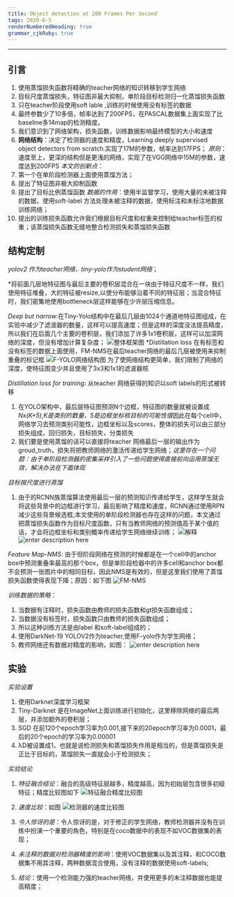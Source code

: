 ```yaml
---
title: Object detection at 200 Frames Per Second
tags: 2020-6-5
renderNumberedHeading: true
grammar_cjkRuby: true
---
```



---
 ## 引言
  
1. 使用蒸馏损失函数将精确的teacher网络的知识转移到学生网络
2. 目标尺度蒸馏损失，特征图非最大抑制，单阶段目标检测归一化蒸馏损失函数
3. 只在teacher阶段使用soft lable ,训练的时候使用没有标签的数据
4. 最终参数少了10多倍，帧率达到了200FPS，在PASCAL数据集上面实现了比baseline多14map的检测精度。
5. 我们意识到了网络架构，损失函数，训练数据影响最终模型的大小和速度
6. **网络结构**：决定了检测器的速度和精度，Learning deeply supervised object detectors from scratch.实现了17M的参数，帧率达到17FPS；
*原则*：速度至上，更深的结构但是更浅的网络，实现了在VGG网络中15M的参数，速度达到200FPS
*本文的创新点*：
1. 第一个在单阶段检测器上面使用蒸馏方法；
2. 提出了特征图非极大抑制函数
3. 提出了目标比例蒸馏函数
 *数据的作用*：使用半监督学习，使用大量的未被注释的数据，使用soft-label 方法处理未被注释的数据，使用标注和未标注地数据训练网络；
 4. 提出的训练损失函数允许我们根据目标尺度和权重来控制给teacher标签的权重；该蒸馏损失函数无缝地整合检测损失和蒸馏损失函数


## 结构定制
*yolov2 作为teacher网络，tiny-yolo作为student网络*；

*将前面几层地特征图与最后主要的卷积层混合在一块由于特征尺度不一样，我们使用特征堆叠，大的特征被resize,以使分布能够沿着不同的特征层；当混合特征时，我们密集地使用bottleneck层这样能够在少许层压缩信息。

*Deep but narrow*:在Tiny-Yolo结构中在最后几层由1024个通道地特征图组成，在实验中减少了滤波器的数量，这样可以提高速度；但是这样的深度没法提高精度，所以我们在后面几个主要的卷积层，我们添加了许多1x1卷积层，这样可以加深网络的深度，但没有增加计算复杂度；
![整体框架图](https://raw.githubusercontent.com/EwardJohn/noteofyk/master/img/202066/distill结构图.png)
*Distillation loss 在有标签和没有标签的数据上面使用，FM-NMS在最后teacher网络的最后几层被使用来抑制重叠的标记框
![F-YOLO网络结构图](https://raw.githubusercontent.com/EwardJohn/noteofyk/master/img/202066/检测器的网络架构图.png)
为了使网络结构更简单，我们限制了网络的深度，使特征图变少并且使用了3x3和1x1的滤波器核

*Distillation loss for training*:
从teacher 网络获得的知识以soft labels的形式被转移
1. 在YOLO架构中，最后层特征图预测N个边框，特征图的数量就被设置成*Nx(K+5),K是类别的数量，5是边框坐标核目标的可能性值*因此在每个cell中，网络学习去预测类别可能性，边框坐标以及scores，整体的损失可以由三部分损失组成，回归损失，目标损失，分类损失
2. 我们要是使用蒸馏的话可以直接将teacher 网络最后一层的输出作为groud_truth，损失将把教师网络的激活传递给学生网络；*这里存在一个问题：由于单阶段检测器的密集采样引入了一些问题使得直接前向运用蒸馏无效，解决办法在下面体现*
  
  *目标按尺度进行蒸馏*
  1. 由于的RCNN族蒸馏算法使用最后一层的预测知识传递给学生，这样学生就会将这些背景中的边框进行学习，最后影响了精度和速度，RCNN通过使用RPN减少这些背景候选框;本文使用的单阶段检测器也存在这样的问题，本文通过把蒸馏损失函数作为目标尺度函数，只有当教师网络的预测值高于某个值的话，才会将边框坐标和类别概率传递给学生网络继续训练；
     ![解释](https://raw.githubusercontent.com/EwardJohn/noteofyk/master/img/202066/网络损失函数.png)
	 ![enter description here](https://raw.githubusercontent.com/EwardJohn/noteofyk/master/img/202066/网络蒸馏损失方程.png)
     
*Feature Map-NMS*:
由于但阶段网络在预测的时候都是在一个cell中的anchor box中预测重叠率最高的那个box，但是单阶段检器中的许多cell和anchor box都不会预测一张图片中的相同目标，因此NMS是有效的，但是这里我们使用了蒸馏损失函数使得表现下降；原因：如下图
![FM-NMS](https://raw.githubusercontent.com/EwardJohn/noteofyk/master/img/202066/FM-NMS.png)

*训练数据的策略*：
1. 当数据有注释时，损失函数由教师的损失函数和gt损失函数组成；
2. 当数据没有标签时，损失函数只由教师的损失函数组成；
3. 所以这种训练方法是由label 和soft-label组成的；
4. 使用DarkNet-19 YOLOV2作为teacher,使用F-yolo作为学生网络；
5. 教师网络还有数据对精度的影响，如图：
   ![enter description here](https://raw.githubusercontent.com/EwardJohn/noteofyk/master/img/202066/label数据的影响.png)
  
  
## 实验
*实验设置*
1. 使用Darknet深度学习框架
2. Tiny-Darknet 是在ImageNet上面训练进行初始化，这里移除网络的最后两层，并添加额外的卷积层；
3. SGD 在前120个epoch学习率为0.001,接下来的20epoch学习率为0.0001，最后的20个epoch的学习率为0.00001
4. λD被设置成1，也就是说检测损失和蒸馏损失作用是相当的，但是蒸馏损失是正比于目标的，蒸馏损失一直就会小于检测损失；

*实验结论*
  1.  *特征融合结论*：融合的高级特征层越多，精度越高，因为初始层包含很多初级特征；精度比较图如下
     ![特征融合精度比较图](https://raw.githubusercontent.com/EwardJohn/noteofyk/master/img/202066/特征融合精度图.png)
  2.  *速度比较*：如图
    ![检测器的速度比较图](https://raw.githubusercontent.com/EwardJohn/noteofyk/master/img/202066/速度比较图.png)
   
 3. *令人惊讶的是*：令人惊讶的是，对于修正的学生网络，教师检测器并没有在训练中扮演一个重要的角色，特别是在coco数据中的表现不如VOC数据集的表现；
 4. *未注释的数据对检测器精度的影响*：使用VOC数据集以及其注释，和COCO数据集不用其注释，两种数据混合使用，没有注释的数据使用soft-labels;
 5. *结论*：使用一个检测能力强的teacher网络，并使用更多的未注释数据也能提高精度；

